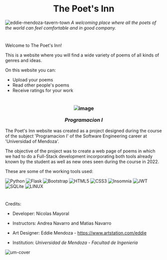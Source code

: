 <h1 align="center">The Poet's Inn</h1>

![eddie-mendoza-tavern-town](https://user-images.githubusercontent.com/83615373/230704922-dc779290-3fbb-4e24-8885-9ec66dc34a6c.jpg)
<i>A welcoming place where all the poets of the world can feel comfortable and in good company.</i>
#

Welcome to The Poet's Inn! 

This is a website where you will find a wide variety of poems of all kinds of genres and ideas.

On this website you can:
- Upload your poems
- Read other people's poems
- Receive ratings for your work

#
<h3 align="center">

![image](https://user-images.githubusercontent.com/83615373/235422196-2b308c64-0241-4fbe-85c9-c3c83a3b98b9.png)

*Programacion I*

</h3>

The Poet's Inn website was created as a project designed during the course of the subject 'Programacion I' of the Software Engineering career at 'Universidad of Mendoza'. 

The objective of the project was to create a web page of poems in which we had to do a Full-Stack development incorporating both tools already known by the student as well as new ones seen during the course in 2022.

These are some of the working tools used:

![Python](https://img.shields.io/badge/python-3670A0?style=for-the-badge&logo=python&logoColor=ffdd54)
![Flask](https://img.shields.io/badge/flask-%23000.svg?style=for-the-badge&logo=flask&logoColor=white)
![Bootstrap](https://img.shields.io/badge/bootstrap-%23563D7C.svg?style=for-the-badge&logo=bootstrap&logoColor=white)
![HTML5](https://img.shields.io/badge/html5-%23E34F26.svg?style=for-the-badge&logo=html5&logoColor=white)
![CSS3](https://img.shields.io/badge/css3-%231572B6.svg?style=for-the-badge&logo=css3&logoColor=white)
![Insomnia](https://img.shields.io/badge/Insomnia-black?style=for-the-badge&logo=insomnia&logoColor=5849BE)
![JWT](https://img.shields.io/badge/JWT-black?style=for-the-badge&logo=JSON%20web%20tokens)
![SQLite](https://img.shields.io/badge/sqlite-%2307405e.svg?style=for-the-badge&logo=sqlite&logoColor=white)
![LINUX](https://img.shields.io/badge/Linux-FCC624?style=for-the-badge&logo=linux&logoColor=black) 


#
Credits:
- Developer: Nicolas Mayoral
- Instructors: Andrea Navarro and Matias Navarro

- Art Designer: Eddie Mendoza - https://www.artstation.com/eddie

- Institution: <i>Universidad de Mendoza - Facultad de Ingenieria</i>

![um-cover](https://user-images.githubusercontent.com/83615373/235419081-c36fcb36-c412-4317-b40a-7cad5e937339.png)

                
